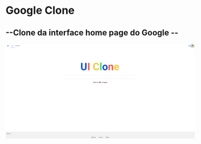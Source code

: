 # Google Clone 
## --Clone da interface home page do Google --

 ![alt text](https://github.com/wagnerparnoff/googleClone/blob/main/clone.png)
